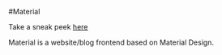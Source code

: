 #Material

Take a sneak peek [here](http://naveenshaji.github.io/material)

Material is a website/blog frontend based on Material Design.

